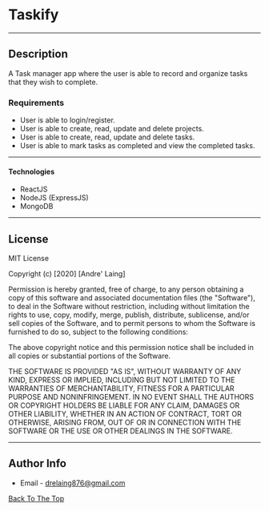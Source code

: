 # Taskify

---

## Description

A Task manager app where the user is able to record and organize tasks that they wish to complete.



### Requirements
- User is able to login/register.
- User is able to create, read, update and delete projects.
- User is able to create, read, update and delete tasks.
- User is able to mark tasks as completed and view the completed tasks.
---
#### Technologies
- ReactJS
- NodeJS (ExpressJS)
- MongoDB


---

## License

MIT License

Copyright (c) [2020] [Andre' Laing]

Permission is hereby granted, free of charge, to any person obtaining a copy
of this software and associated documentation files (the "Software"), to deal
in the Software without restriction, including without limitation the rights
to use, copy, modify, merge, publish, distribute, sublicense, and/or sell
copies of the Software, and to permit persons to whom the Software is
furnished to do so, subject to the following conditions:

The above copyright notice and this permission notice shall be included in all
copies or substantial portions of the Software.

THE SOFTWARE IS PROVIDED "AS IS", WITHOUT WARRANTY OF ANY KIND, EXPRESS OR
IMPLIED, INCLUDING BUT NOT LIMITED TO THE WARRANTIES OF MERCHANTABILITY,
FITNESS FOR A PARTICULAR PURPOSE AND NONINFRINGEMENT. IN NO EVENT SHALL THE
AUTHORS OR COPYRIGHT HOLDERS BE LIABLE FOR ANY CLAIM, DAMAGES OR OTHER
LIABILITY, WHETHER IN AN ACTION OF CONTRACT, TORT OR OTHERWISE, ARISING FROM,
OUT OF OR IN CONNECTION WITH THE SOFTWARE OR THE USE OR OTHER DEALINGS IN THE
SOFTWARE.


---

## Author Info

- Email - drelaing876@gmail.com

[Back To The Top](#description)
